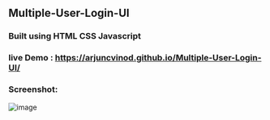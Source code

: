 ## Multiple-User-Login-UI
### Built using HTML CSS Javascript
### live Demo :  https://arjuncvinod.github.io/Multiple-User-Login-UI/
### Screenshot:
![image](https://github.com/arjuncvinod/Multiple-User-Login-UI/assets/68469520/256545b9-e7a8-4f9e-a8a4-82856aa55b50)

